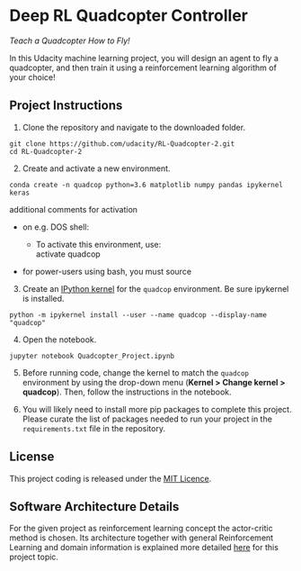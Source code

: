 # Deep RL Quadcopter Controller

*Teach a Quadcopter How to Fly!*

In this Udacity machine learning project, you will design an agent to fly a quadcopter, and then train it using a reinforcement learning algorithm of your choice! 

## Project Instructions

1. Clone the repository and navigate to the downloaded folder.

```
git clone https://github.com/udacity/RL-Quadcopter-2.git
cd RL-Quadcopter-2
```

2. Create and activate a new environment.

```
conda create -n quadcop python=3.6 matplotlib numpy pandas ipykernel keras
```

additional comments for activation

 - on e.g. DOS shell:
    - To activate this environment, use:<br>
      activate quadcop

 - for power-users using bash, you must source

3. Create an [IPython kernel](http://ipython.readthedocs.io/en/stable/install/kernel_install.html) for the `quadcop` environment. Be sure ipykernel is installed.
```
python -m ipykernel install --user --name quadcop --display-name "quadcop"
```

4. Open the notebook.
```
jupyter notebook Quadcopter_Project.ipynb
```

5. Before running code, change the kernel to match the `quadcop` environment by using the drop-down menu (**Kernel > Change kernel > quadcop**). Then, follow the instructions in the notebook.

6. You will likely need to install more pip packages to complete this project.  Please curate the list of packages needed to run your project in the `requirements.txt` file in the repository.

## License
This project coding is released under the [MIT Licence](https://github.com/IloBe/RL_Quadcopter_master/blob/master/LICENSE).

## Software Architecture Details
For the given project as reinforcement learning concept the actor-critic method is chosen. Its architecture together with general Reinforcement Learning and domain information is explained more detailed [here](https://github.com/IloBe/RL_Quadcopter_master/edit/master/RL_architecture_info.pdf) for this project topic.
